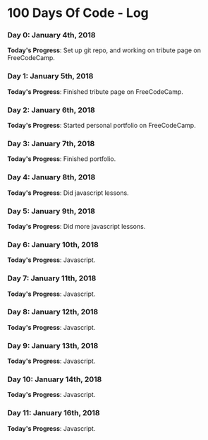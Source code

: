 # 100 Days Of Code - Log

### Day 0: January 4th, 2018


**Today's Progress**: Set up git repo, and working on tribute page on FreeCodeCamp.

### Day 1: January 5th, 2018


**Today's Progress**: Finished tribute page on FreeCodeCamp.

### Day 2: January 6th, 2018


**Today's Progress**: Started personal portfolio on FreeCodeCamp. 

### Day 3: January 7th, 2018


**Today's Progress**: Finished portfolio.

### Day 4: January 8th, 2018


**Today's Progress**: Did javascript lessons.

### Day 5: January 9th, 2018


**Today's Progress**: Did more javascript lessons.

### Day 6: January 10th, 2018


**Today's Progress**: Javascript.

### Day 7: January 11th, 2018


**Today's Progress**: Javascript.

### Day 8: January 12th, 2018


**Today's Progress**: Javascript.

### Day 9: January 13th, 2018


**Today's Progress**: Javascript.

### Day 10: January 14th, 2018


**Today's Progress**: Javascript.

### Day 11: January 16th, 2018


**Today's Progress**: Javascript.





